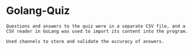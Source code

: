 # Golang-Quiz
    
    Questions and answers to the quiz were in a separate CSV file, and a CSV reader in GoLang was used to import its content into the program.     
    
    Used channels to store and validate the accuracy of answers.     
